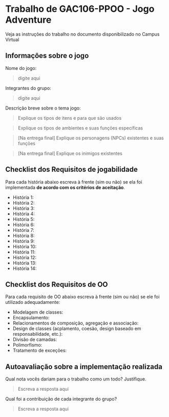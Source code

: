 # Trabalho de GAC106-PPOO - Jogo Adventure

Veja as instruções do trabalho no documento disponibilizado no Campus Virtual

## Informações sobre o jogo

Nome do jogo:
> digite aqui

Integrantes do grupo:
> digite aqui

Descrição breve sobre o tema jogo:

> Explique os tipos de itens e para que são usados

> Explique os tipos de ambientes e suas funções específicas

> [Na entrega final] Explique os personagens (NPCs) existentes e suas funções

> [Na entrega final] Explique os inimigos existentes

## Checklist dos Requisitos de jogabilidade

Para cada história abaixo escreva à frente (sim ou não) se ela foi implementada **de acordo com os critérios de aceitação**.

- História 1: 
- História 2:
- História 3:
- História 4:
- História 5:
- História 6:
- História 7:
- História 8:
- História 9:
- História 10:
- História 11:
- História 12:
- História 13:
- História 14:

## Checklist dos Requisitos de OO

Para cada requisito de OO abaixo escreva à frente (sim ou não) se ele foi utilizado adequadamente:

- Modelagem de classes:
- Encapsulamento:
- Relacionamentos de composição, agregação e associação:
- Design de classes (acplamento, coesão, design baseado em responsabilidade, etc.):
- Divisão de camadas:
- Polimorfismo:
- Tratamento de exceções:

## Autoavaliação sobre a implementação realizada

Qual nota vocês dariam para o trabalho como um todo? Justifique.

> Escreva a resposta aqui

Qual foi a contribuição de cada integrante do grupo?

> Escreva a resposta aqui
